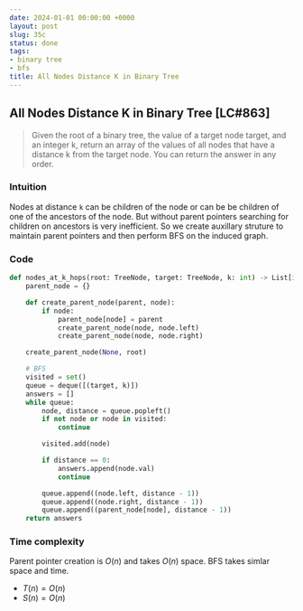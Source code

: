 ```yaml
---
date: 2024-01-01 00:00:00 +0000
layout: post
slug: 35c
status: done
tags:
- binary tree
- bfs
title: All Nodes Distance K in Binary Tree
---
```


## All Nodes Distance K in Binary Tree [LC#863]
> Given the root of a binary tree, the value of a target node target, and an integer k, return an array of the values of all nodes that have a distance k from the target node. You can return the answer in any order.

### Intuition
Nodes at distance `k` can be children of the node or can be be children of one of the ancestors of the node. But without parent pointers searching for children on ancestors is very inefficient. So we create auxillary struture to maintain parent pointers and then perform BFS on the induced graph. 

### Code
```python
def nodes_at_k_hops(root: TreeNode, target: TreeNode, k: int) -> List[int]:
    parent_node = {}

    def create_parent_node(parent, node):
        if node:
            parent_node[node] = parent
            create_parent_node(node, node.left)
            create_parent_node(node, node.right)

    create_parent_node(None, root)

    # BFS
    visited = set()
    queue = deque([(target, k)])
    answers = []
    while queue:
        node, distance = queue.popleft()
        if not node or node in visited:
            continue

        visited.add(node)

        if distance == 0:
            answers.append(node.val)
            continue

        queue.append((node.left, distance - 1))
        queue.append((node.right, distance - 1))
        queue.append((parent_node[node], distance - 1))
    return answers
```
### Time complexity
Parent pointer creation is $O(n)$ and takes $O(n)$ space. BFS takes simlar space and time. 

- $T(n) = O(n)$
- $S(n) = O(n)$